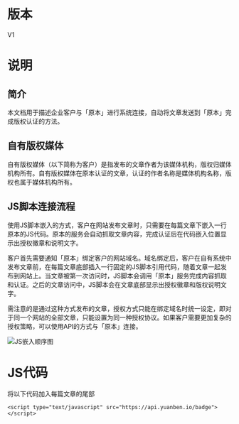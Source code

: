 # 版本
V1

# 说明

## 简介

本文档用于描述企业客户与「原本」进行系统连接，自动将文章发送到「原本」完成版权认证的方法。

## 自有版权媒体

自有版权媒体（以下简称为客户）是指发布的文章作者为该媒体机构，版权归媒体机构所有。自有版权媒体在原本认证的文章，认证的作者名称是媒体机构名称，版权也属于媒体机构所有。

## JS脚本连接流程

使用JS脚本嵌入的方式，客户在网站发布文章时，只需要在每篇文章下嵌入一行原本的JS代码。原本的服务会自动抓取文章内容，完成认证后在代码嵌入位置显示出授权徽章和说明文字。

客户首先需要通知「原本」绑定客户的网站域名。域名绑定后，客户在自有系统中发布文章前，在每篇文章底部插入一行固定的JS脚本引用代码，随着文章一起发布到网站上。当文章被第一次访问时，JS脚本会调用「原本」服务完成内容抓取和认证。之后的文章访问中，JS脚本会在文章底部显示出授权徽章和版权说明文字。

需注意的是通过这种方式发布的文章，授权方式只能在绑定域名时统一设定，即对于同一个网站的全部文章，只能设置为同一种授权协议。如果客户需要更加复杂的授权策略，可以使用API的方式与「原本」连接。

![JS嵌入顺序图](https://yb-public.oss-cn-shanghai.aliyuncs.com/openapi-docs/js-workflow.png)

# JS代码

将以下代码加入每篇文章的尾部

```
<script type="text/javascript" src="https://api.yuanben.io/badge"></script>
```